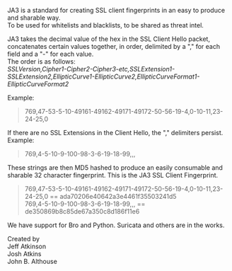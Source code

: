 JA3 is a standard for creating SSL client fingerprints in an easy to produce and sharable way.  
To be used for whitelists and blacklists, to be shared as threat intel.

JA3 takes the decimal value of the hex in the SSL Client Hello packet, concatenates certain values together, in order, delimited by a "," for each field and a "-" for each value.  
The order is as follows:  
*SSLVersion,Cipher1-Cipher2-Cipher3-etc,SSLExtension1-SSLExtension2,EllipticCurve1-EllipticCurve2,EllipticCurveFormat1-EllipticCurveFormat2*

Example:
> 769,47-53-5-10-49161-49162-49171-49172-50-56-19-4,0-10-11,23-24-25,0

If there are no SSL Extensions in the Client Hello, the "," delimiters persist. Example:  
> 769,4-5-10-9-100-98-3-6-19-18-99,,,

These strings are then MD5 hashed to produce an easily consumable and sharable 32 character fingerprint. This is the JA3 SSL Client Fingerprint.  
> 769,47-53-5-10-49161-49162-49171-49172-50-56-19-4,0-10-11,23-24-25,0 == ada70206e40642a3e4461f35503241d5  
> 769,4-5-10-9-100-98-3-6-19-18-99,,, == de350869b8c85de67a350c8d186f11e6

We have support for Bro and Python. Suricata and others are in the works.

Created by  
Jeff Atkinson  
Josh Atkins  
John B. Althouse  
